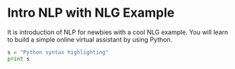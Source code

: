 # Intro NLP with NLG Example
It is introduction of NLP for newbies with a cool NLG example. You will learn to build a simple online virtual assistant by using Python.

```python
s = "Python syntax highlighting"
print s
```
